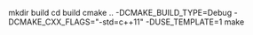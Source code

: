 mkdir build 
cd build 
cmake .. -DCMAKE_BUILD_TYPE=Debug -DCMAKE_CXX_FLAGS="-std=c++11" -DUSE_TEMPLATE=1
make